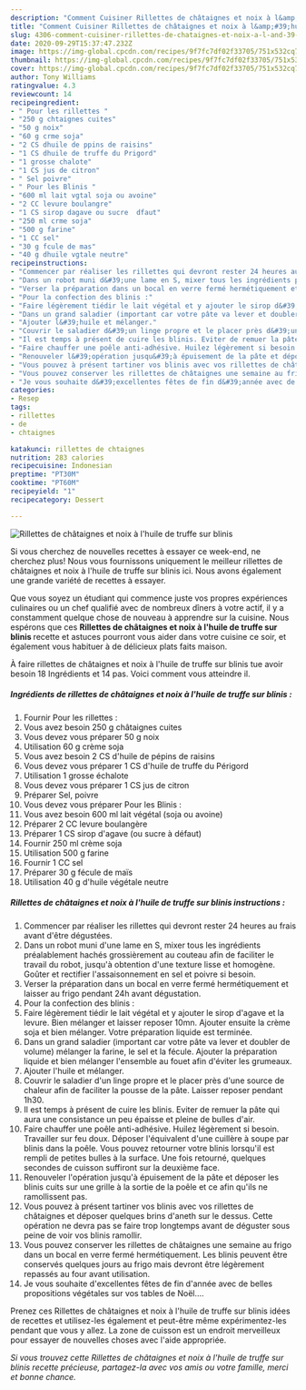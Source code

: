 ```yaml
---
description: "Comment Cuisiner Rillettes de châtaignes et noix à l&amp;#39;huile de truffe sur blinis"
title: "Comment Cuisiner Rillettes de châtaignes et noix à l&amp;#39;huile de truffe sur blinis"
slug: 4306-comment-cuisiner-rillettes-de-chataignes-et-noix-a-l-and-39-huile-de-truffe-sur-blinis
date: 2020-09-29T15:37:47.232Z
image: https://img-global.cpcdn.com/recipes/9f7fc7df02f33705/751x532cq70/rillettes-de-chataignes-et-noix-a-lhuile-de-truffe-sur-blinis-photo-principale-de-la-recette.jpg
thumbnail: https://img-global.cpcdn.com/recipes/9f7fc7df02f33705/751x532cq70/rillettes-de-chataignes-et-noix-a-lhuile-de-truffe-sur-blinis-photo-principale-de-la-recette.jpg
cover: https://img-global.cpcdn.com/recipes/9f7fc7df02f33705/751x532cq70/rillettes-de-chataignes-et-noix-a-lhuile-de-truffe-sur-blinis-photo-principale-de-la-recette.jpg
author: Tony Williams
ratingvalue: 4.3
reviewcount: 14
recipeingredient:
- " Pour les rillettes "
- "250 g chtaignes cuites"
- "50 g noix"
- "60 g crme soja"
- "2 CS dhuile de ppins de raisins"
- "1 CS dhuile de truffe du Prigord"
- "1 grosse chalote"
- "1 CS jus de citron"
- " Sel poivre"
- " Pour les Blinis "
- "600 ml lait vgtal soja ou avoine"
- "2 CC levure boulangre"
- "1 CS sirop dagave ou sucre  dfaut"
- "250 ml crme soja"
- "500 g farine"
- "1 CC sel"
- "30 g fcule de mas"
- "40 g dhuile vgtale neutre"
recipeinstructions:
- "Commencer par réaliser les rillettes qui devront rester 24 heures au frais avant d&#39;être dégustées."
- "Dans un robot muni d&#39;une lame en S, mixer tous les ingrédients préalablement hachés grossièrement au couteau afin de faciliter le travail du robot, jusqu&#39;à obtention d&#39;une texture lisse et homogène. Goûter et rectifier l&#39;assaisonnement en sel et poivre si besoin."
- "Verser la préparation dans un bocal en verre fermé hermétiquement et laisser au frigo pendant 24h avant dégustation."
- "Pour la confection des blinis :"
- "Faire légèrement tiédir le lait végétal et y ajouter le sirop d&#39;agave et la levure. Bien mélanger et laisser reposer 10mn. Ajouter ensuite la crème soja et bien mélanger. Votre préparation liquide est terminée."
- "Dans un grand saladier (important car votre pâte va lever et doubler de volume) mélanger la farine, le sel et la fécule. Ajouter la préparation liquide et bien mélanger l&#39;ensemble au fouet afin d&#39;éviter les grumeaux."
- "Ajouter l&#39;huile et mélanger."
- "Couvrir le saladier d&#39;un linge propre et le placer près d&#39;une source de chaleur afin de faciliter la pousse de la pâte. Laisser reposer pendant 1h30."
- "Il est temps à présent de cuire les blinis. Eviter de remuer la pâte qui aura une consistance un peu épaisse et pleine de bulles d&#39;air."
- "Faire chauffer une poêle anti-adhésive. Huilez légèrement si besoin. Travailler sur feu doux. Déposer l&#39;équivalent d&#39;une cuillère à soupe par blinis dans la poêle. Vous pouvez retourner votre blinis lorsqu&#39;il est rempli de petites bulles à la surface. Une fois retourné, quelques secondes de cuisson suffiront sur la deuxième face."
- "Renouveler l&#39;opération jusqu&#39;à épuisement de la pâte et déposer les blinis cuits sur une grille à la sortie de la poêle et ce afin qu&#39;ils ne ramollissent pas."
- "Vous pouvez à présent tartiner vos blinis avec vos rillettes de châtaignes et déposer quelques brins d&#39;aneth sur le dessus. Cette opération ne devra pas se faire trop longtemps avant de déguster sous peine de voir vos blinis ramollir."
- "Vous pouvez conserver les rillettes de châtaignes une semaine au frigo dans un bocal en verre fermé hermétiquement. Les blinis peuvent être conservés quelques jours au frigo mais devront être légèrement repassés au four avant utilisation."
- "Je vous souhaite d&#39;excellentes fêtes de fin d&#39;année avec de belles propositions végétales sur vos tables de Noël...."
categories:
- Resep
tags:
- rillettes
- de
- chtaignes

katakunci: rillettes de chtaignes 
nutrition: 283 calories
recipecuisine: Indonesian
preptime: "PT30M"
cooktime: "PT60M"
recipeyield: "1"
recipecategory: Dessert

---
```



![Rillettes de châtaignes et noix à l&#39;huile de truffe sur blinis](https://img-global.cpcdn.com/recipes/9f7fc7df02f33705/751x532cq70/rillettes-de-chataignes-et-noix-a-lhuile-de-truffe-sur-blinis-photo-principale-de-la-recette.jpg)

Si vous cherchez de nouvelles recettes à essayer ce week-end, ne cherchez plus! Nous vous fournissons uniquement le meilleur rillettes de châtaignes et noix à l&#39;huile de truffe sur blinis ici. Nous avons également une grande variété de recettes à essayer.

Que vous soyez un étudiant qui commence juste vos propres expériences culinaires ou un chef qualifié avec de nombreux dîners à votre actif, il y a constamment quelque chose de nouveau à apprendre sur la cuisine. Nous espérons que ces <strong> Rillettes de châtaignes et noix à l&#39;huile de truffe sur blinis </strong> recette et astuces pourront vous aider dans votre cuisine ce soir, et également vous habituer à de délicieux plats faits maison.

<!--inarticleads1-->

À faire rillettes de châtaignes et noix à l&#39;huile de truffe sur blinis tue avoir besoin 18 Ingrédients et 14 pas. Voici comment vous atteindre il.

##### Ingrédients de rillettes de châtaignes et noix à l&#39;huile de truffe sur blinis :

1. Fournir  Pour les rillettes :
1. Vous avez besoin 250 g châtaignes cuites
1. Vous devez vous préparer 50 g noix
1. Utilisation 60 g crème soja
1. Vous avez besoin 2 CS d&#39;huile de pépins de raisins
1. Vous devez vous préparer 1 CS d&#39;huile de truffe du Périgord
1. Utilisation 1 grosse échalote
1. Vous devez vous préparer 1 CS jus de citron
1. Préparer  Sel, poivre
1. Vous devez vous préparer  Pour les Blinis :
1. Vous avez besoin 600 ml lait végétal (soja ou avoine)
1. Préparer 2 CC levure boulangère
1. Préparer 1 CS sirop d&#39;agave (ou sucre à défaut)
1. Fournir 250 ml crème soja
1. Utilisation 500 g farine
1. Fournir 1 CC sel
1. Préparer 30 g fécule de maïs
1. Utilisation 40 g d&#39;huile végétale neutre




<!--inarticleads2-->

##### Rillettes de châtaignes et noix à l&#39;huile de truffe sur blinis instructions :

1. Commencer par réaliser les rillettes qui devront rester 24 heures au frais avant d&#39;être dégustées.
1. Dans un robot muni d&#39;une lame en S, mixer tous les ingrédients préalablement hachés grossièrement au couteau afin de faciliter le travail du robot, jusqu&#39;à obtention d&#39;une texture lisse et homogène. Goûter et rectifier l&#39;assaisonnement en sel et poivre si besoin.
1. Verser la préparation dans un bocal en verre fermé hermétiquement et laisser au frigo pendant 24h avant dégustation.
1. Pour la confection des blinis :
1. Faire légèrement tiédir le lait végétal et y ajouter le sirop d&#39;agave et la levure. Bien mélanger et laisser reposer 10mn. Ajouter ensuite la crème soja et bien mélanger. Votre préparation liquide est terminée.
1. Dans un grand saladier (important car votre pâte va lever et doubler de volume) mélanger la farine, le sel et la fécule. Ajouter la préparation liquide et bien mélanger l&#39;ensemble au fouet afin d&#39;éviter les grumeaux.
1. Ajouter l&#39;huile et mélanger.
1. Couvrir le saladier d&#39;un linge propre et le placer près d&#39;une source de chaleur afin de faciliter la pousse de la pâte. Laisser reposer pendant 1h30.
1. Il est temps à présent de cuire les blinis. Eviter de remuer la pâte qui aura une consistance un peu épaisse et pleine de bulles d&#39;air.
1. Faire chauffer une poêle anti-adhésive. Huilez légèrement si besoin. Travailler sur feu doux. Déposer l&#39;équivalent d&#39;une cuillère à soupe par blinis dans la poêle. Vous pouvez retourner votre blinis lorsqu&#39;il est rempli de petites bulles à la surface. Une fois retourné, quelques secondes de cuisson suffiront sur la deuxième face.
1. Renouveler l&#39;opération jusqu&#39;à épuisement de la pâte et déposer les blinis cuits sur une grille à la sortie de la poêle et ce afin qu&#39;ils ne ramollissent pas.
1. Vous pouvez à présent tartiner vos blinis avec vos rillettes de châtaignes et déposer quelques brins d&#39;aneth sur le dessus. Cette opération ne devra pas se faire trop longtemps avant de déguster sous peine de voir vos blinis ramollir.
1. Vous pouvez conserver les rillettes de châtaignes une semaine au frigo dans un bocal en verre fermé hermétiquement. Les blinis peuvent être conservés quelques jours au frigo mais devront être légèrement repassés au four avant utilisation.
1. Je vous souhaite d&#39;excellentes fêtes de fin d&#39;année avec de belles propositions végétales sur vos tables de Noël....




<!--inarticleads1-->

<p>
Prenez ces Rillettes de châtaignes et noix à l&#39;huile de truffe sur blinis idées de recettes et utilisez-les également et peut-être même expérimentez-les pendant que vous y allez. La zone de cuisson est un endroit merveilleux pour essayer de nouvelles choses avec l'aide appropriée.
</p>

<p>
<i>Si vous trouvez cette Rillettes de châtaignes et noix à l&#39;huile de truffe sur blinis recette précieuse, partagez-la avec vos amis ou votre famille, merci et bonne chance.</i>
</p>
